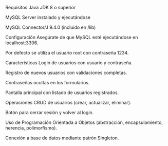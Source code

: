 Requisitos
Java JDK 8 o superior

MySQL Server instalado y ejecutándose

MySQL Connector/J 9.4.0 (incluido en /lib)

Configuración
Asegúrate de que MySQL esté ejecutándose en localhost:3306.

Por defecto se utiliza el usuario root con contraseña 1234.



Características
Login de usuarios con usuario y contraseña.

Registro de nuevos usuarios con validaciones completas.

Contraseñas ocultas en los formularios.

Pantalla principal con listado de usuarios registrados.

Operaciones CRUD de usuarios (crear, actualizar, eliminar).

Botón para cerrar sesión y volver al login.

Uso de Programación Orientada a Objetos (abstracción, encapsulamiento, herencia, polimorfismo).

Conexión a base de datos mediante patrón Singleton.


